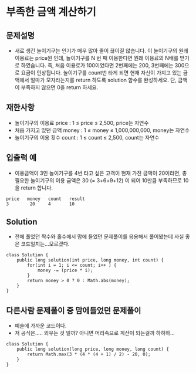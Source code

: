 # 부족한 금액 계산하기

## 문제설명
- 새로 생긴 놀이기구는 인기가 매우 많아 줄이 끊이질 않습니다. 이 놀이기구의 원래 이용료는 price원 인데, 놀이기구를 N 번 째 이용한다면 원래 이용료의 N배를 받기로 하였습니다. 즉, 처음 이용료가 100이었다면 2번째에는 200, 3번째에는 300으로 요금이 인상됩니다. 놀이기구를 count번 타게 되면 현재 자신이 가지고 있는 금액에서 얼마가 모자라는지를 return 하도록 solution 함수를 완성하세요. 단, 금액이 부족하지 않으면 0을 return 하세요.

## 재한사항
- 놀이기구의 이용료 price : 1 ≤ price ≤ 2,500, price는 자연수
- 처음 가지고 있던 금액 money : 1 ≤ money ≤ 1,000,000,000, money는 자연수
- 놀이기구의 이용 횟수 count : 1 ≤ count ≤ 2,500, count는 자연수


## 입출력 예
- 이용금액이 3인 놀이기구를 4번 타고 싶은 고객이 현재 가진 금액이 20이라면, 총 필요한 놀이기구의 이용 금액은 30 (= 3+6+9+12) 이 되어 10만큼 부족하므로 10을 return 합니다.
```
price	money	count	result
3	     20   	4   	10
```

## Solution
- 전에 풀었던 짝수와 홀수에서 맘에 들었던 문제풀이를 응용해서 풀어봤는데 사실 좋은 코드일지는...모르겠다.
```
class Solution {
    public long solution(int price, long money, int count) {
        for(int i = 1; i <= count; i++ ) {
            money -= (price * i);
        }
        return money > 0 ? 0 : Math.abs(money);
    }
}
```

## 다른사람 문제풀이 중 맘에들었던 문제풀이
- 예술에 가까운 코드이다.
- 저 공식은..... 외우는 것 일까? 아니면 머리속으로 계산이 되는걸까 하하하...
```
class Solution {
    public long solution(long price, long money, long count) {
        return Math.max(3 * (4 * (4 + 1) / 2) - 20, 0);
    }
}


